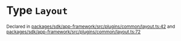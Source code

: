 # Type `Layout`
<sub>Declared in [packages/sdk/app-framework/src/plugins/common/layout.ts:42](https://github.com/dxos/dxos/blob/52455dba3/packages/sdk/app-framework/src/plugins/common/layout.ts#L42) and [packages/sdk/app-framework/src/plugins/common/layout.ts:72](https://github.com/dxos/dxos/blob/52455dba3/packages/sdk/app-framework/src/plugins/common/layout.ts#L72)</sub>







